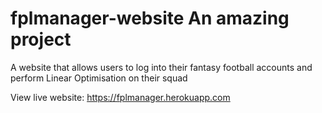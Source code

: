 # fplmanager-website An amazing project
A website that allows users to log into their fantasy football accounts and perform Linear Optimisation on their squad

View live website: https://fplmanager.herokuapp.com
